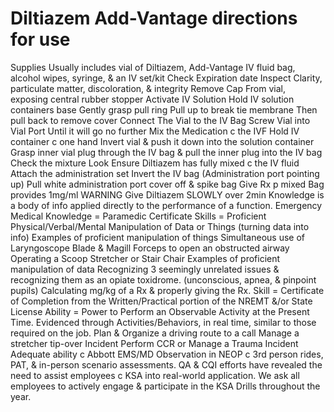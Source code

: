 # Diltiazem Add-Vantage directions for use

Supplies  Usually includes vial of Diltiazem, Add-Vantage IV
fluid bag, alcohol wipes, syringe, & an IV set/kit
Check    Expiration date
Inspect   Clarity, particulate matter, discoloration, & integrity
Remove Cap  From vial, exposing central rubber stopper
Activate IV Solution  Hold IV solution containers base
 Gently grasp pull ring  Pull up to break tie membrane
 Then pull back to remove cover
Connect The Vial to the IV Bag  Screw Vial into Vial Port
Until it will go no further
Mix the Medication c the IVF  Hold IV container c one hand
 Invert vial & push it down into the solution container
 Grasp inner vial plug through the IV bag & pull the
inner plug into the IV bag
Check the mixture  Look
 Ensure Diltiazem has fully mixed c the IV fluid
Attach the administration set  Invert the IV bag
(Administration port pointing up)
 Pull white administration port cover off & spike bag
Give Rx  p mixed  Bag provides 1mg/ml
WARNING  Give Diltiazem SLOWLY over 2min
Knowledge is a body of info applied directly to the performance of a function.
Emergency Medical Knowledge = Paramedic Certificate
Skills = Proficient Physical/Verbal/Mental Manipulation of Data
or Things (turning data into info)
Examples of proficient manipulation of things
Simultaneous use of Laryngoscope Blade & Magill Forceps to
open an obstructed airway
Operating a Scoop Stretcher or Stair Chair
Examples of proficient manipulation of data
Recognizing 3 seemingly unrelated issues & recognizing them as
an opiate toxidrome. (unconscious, apnea, & pinpoint pupils)
Calculating mg/kg of a Rx & properly giving the Rx.
Skill = Certificate of Completion from the Written/Practical
portion of the NREMT &/or State License
Ability = Power to Perform an Observable Activity at the Present
Time.
Evidenced through Activities/Behaviors, in real time, similar to
those required on the job.
Plan & Organize a driving route to a call
Manage a stretcher tip-over Incident
Perform CCR or Manage a Trauma Incident
Adequate ability c Abbott EMS/MD  Observation in NEOP c
3rd person rides, PAT, & in-person scenario assessments.
QA & CQI efforts have revealed the need to assist employees c
KSA into real-world application.
We ask all employees to actively engage & participate in the KSA Drills throughout the year.
